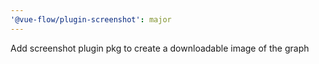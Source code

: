 ```yaml
---
'@vue-flow/plugin-screenshot': major
---
```


Add screenshot plugin pkg to create a downloadable image of the graph
